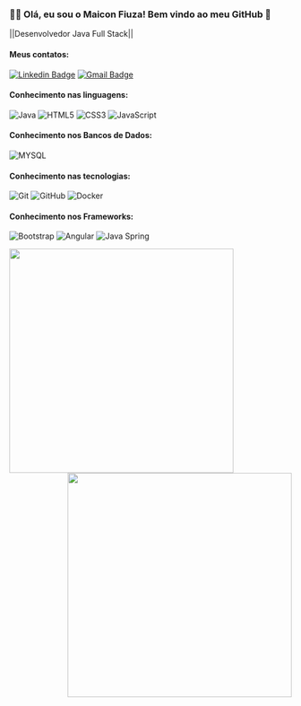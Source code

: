 ### :man_technologist: Olá, eu sou o Maicon Fiuza! Bem vindo ao meu GitHub 👋 

||Desenvolvedor Java Full Stack||

#### Meus contatos:
[![Linkedin Badge](https://img.shields.io/badge/-LinkedIn-blue?style=flat-square&logo=Linkedin&logoColor=white&link=https:https://github.com/MaiconFiuza/)](https://github.com/MaiconFiuza/)
[![Gmail Badge](https://img.shields.io/badge/-Gmail-c14438?style=flat-square&logo=Gmail&logoColor=white&link=mailto:maicon.b.fiuza@gmail.com)](mailto:maicon.b.fiuza@gmail.com)

#### Conhecimento nas linguagens:
![Java](https://img.shields.io/badge/Java-ED8B00?style=for-the-badge&logo=java&logoColor=white)
![HTML5](https://img.shields.io/badge/HTML5-E34F26?style=for-the-badge&logo=html5&logoColor=white)
![CSS3](https://img.shields.io/badge/-CSS3-000000?style=flat&logo=css3)
![JavaScript](https://img.shields.io/badge/JavaScript-323330?style=for-the-badge&logo=javascript&logoColor=F7DF1E)

#### Conhecimento nos Bancos de Dados:
![MYSQL](https://img.shields.io/badge/MySQL-00000F?style=for-the-badge&logo=mysql&logoColor=white)

#### Conhecimento nas tecnologias:
![Git](https://img.shields.io/badge/-Git-222222?style=flat&logo=git&logoColor=F05032)
![GitHub](https://img.shields.io/badge/-GitHub-222222?style=flat&logo=github&logoColor=181717)
![Docker](https://img.shields.io/badge/-Docker-black?style=flat-square&logo=docker)

#### Conhecimento nos Frameworks:
![Bootstrap](https://img.shields.io/badge/-Bootstrap-563D7C?style=flat-square&logo=bootstrap)
![Angular](https://img.shields.io/badge/-Angular-DD0031?style=flat-square&logo=angular)
![Java Spring](https://img.shields.io/badge/-Spring-222222?style=flat&logo=spring&logoColor=6DB33F)

<img align="left"  width="400px" src="https://github-readme-stats.vercel.app/api/top-langs/?username=MaiconFiuza&layout=compact&theme=vision-friendly-dark" />
 <img align="right" width="400px" src="https://github-readme-stats.vercel.app/api?username=MaiconFiuza&show_icons=true,css&layout=compact&theme=vision-friendly-dark" />


<!--
**MaiconFiuza/MaiconFiuza** is a ✨ _special_ ✨ repository because its `README.md` (this file) appears on your GitHub profile.
-->
